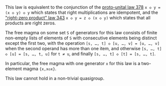 This law is equivalent to the conjunction of the [proto-unital law 378](https://teorth.github.io/equational_theories/implications/?378) `x ◇ y = (x ◇ y) ◇ y` which states that right multiplications are idempotent, and the ["right-zero product" law 343](https://teorth.github.io/equational_theories/implications/?343) `x ◇ y = z ◇ (x ◇ y)` which states that all products are right zeros.

The free magma on some set `S` of generators for this law consists of finite non-empty lists of elements of `S` with consecutive elements being distinct except the first two, with the operation `[s, …, t] ◇ [u, …, v] = [u, …, v]` when the second operand has more than one item, and otherwise `[s, …, t] ◇ [u] = [s, …, t, u]` for `t ≠ u`, and finally `[s, …, t] ◇ [t] = [s, …, t]`.

In particular, the free magma with one generator `x` for this law is a two-element magma `{x,x◇x}`.

This law cannot hold in a non-trivial quasigroup.
